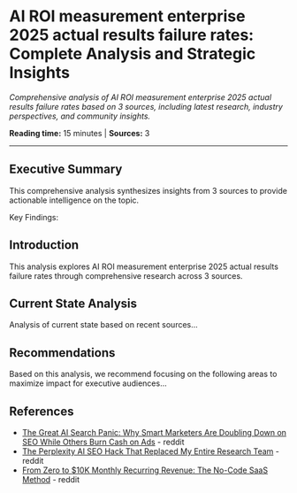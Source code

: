 # AI ROI measurement enterprise 2025 actual results failure rates: Complete Analysis and Strategic Insights

*Comprehensive analysis of AI ROI measurement enterprise 2025 actual results failure rates based on 3 sources, including latest research, industry perspectives, and community insights.*

**Reading time:** 15 minutes | **Sources:** 3

---

## Executive Summary

This comprehensive analysis synthesizes insights from 3 sources to provide actionable intelligence on the topic.

Key Findings:


## Introduction

This analysis explores AI ROI measurement enterprise 2025 actual results failure rates through comprehensive research across 3 sources.

## Current State Analysis

Analysis of current state based on recent sources...

## Recommendations

Based on this analysis, we recommend focusing on the following areas to maximize impact for executive audiences...

## References

- [The Great AI Search Panic: Why Smart Marketers Are Doubling Down on SEO While Others Burn Cash on Ads](https://reddit.com/r/AISearchLab/comments/1l8phci/the_great_ai_search_panic_why_smart_marketers_are/) - reddit
- [The Perplexity AI SEO Hack That Replaced My Entire Research Team](https://reddit.com/r/AISEOInsider/comments/1mz5mf1/the_perplexity_ai_seo_hack_that_replaced_my/) - reddit
- [From Zero to $10K Monthly Recurring Revenue: The No-Code SaaS Method](https://reddit.com/r/u_softtechhubus/comments/1ly6g2w/from_zero_to_10k_monthly_recurring_revenue_the/) - reddit

